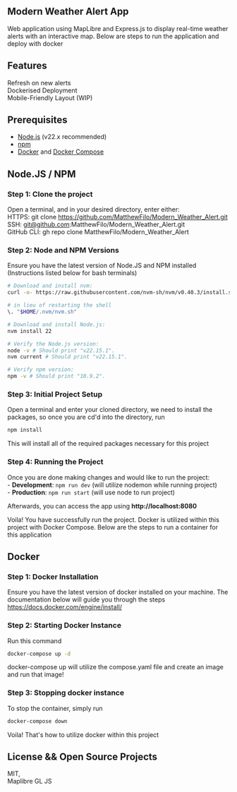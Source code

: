 ## Modern Weather Alert App

Web application using MapLibre and Express.js to display real-time weather alerts with an interactive map. 
Below are steps to run the application and deploy with docker

## Features
Refresh on new alerts  
Dockerised Deployment  
Mobile-Friendly Layout  (WIP)

## Prerequisites

- [Node.js](https://nodejs.org/) (v22.x recommended)
- [npm](https://www.npmjs.com/)
- [Docker](https://www.docker.com/) and [Docker Compose](https://docs.docker.com/compose/)

## Node.JS / NPM

### Step 1: Clone the project

Open a terminal, and in your desired directory, enter either:  
HTTPS: git clone https://github.com/MatthewFilo/Modern_Weather_Alert.git  
SSH: git@github.com:MatthewFilo/Modern_Weather_Alert.git  
GitHub CLI: gh repo clone MatthewFilo/Modern_Weather_Alert  

### Step 2: Node and NPM Versions
Ensure you have the latest version of Node.JS and NPM installed (Instructions listed below for bash terminals)
```bash
# Download and install nvm:
curl -o- https://raw.githubusercontent.com/nvm-sh/nvm/v0.40.3/install.sh | bash

# in lieu of restarting the shell
\. "$HOME/.nvm/nvm.sh"

# Download and install Node.js:
nvm install 22

# Verify the Node.js version:
node -v # Should print "v22.15.1".
nvm current # Should print "v22.15.1".

# Verify npm version:
npm -v # Should print "10.9.2".
```

### Step 3: Initial Project Setup
Open a terminal and enter your cloned directory, we need to install the packages, so once you are cd'd into the directory, run
```bash
npm install
```
This will install all of the required packages necessary for this project

### Step 4: Running the Project
Once you are done making changes and would like to run the project:  
    - **Development**: `npm run dev` (will utilize nodemon while running project)  
    - **Production**: `npm run start` (will use node to run project)

Afterwards, you can access the app using **http://localhost:8080**

Voila! You have successfully run the project. Docker is utilized within this project with Docker Compose. Below are the steps to run a container for this application
## Docker

### Step 1: Docker Installation
Ensure you have the latest version of docker installed on your machine. The documentation below will guide you through the steps
https://docs.docker.com/engine/install/

### Step 2: Starting Docker Instance
Run this command
```bash 
docker-compose up -d 
```
docker-compose up will utilize the compose.yaml file and create an image and run that image!

### Step 3: Stopping docker instance
To stop the container, simply run
```bash
docker-compose down
```

Voila! That's how to utilize docker within this project

## License && Open Source Projects
MIT,  
Maplibre GL JS